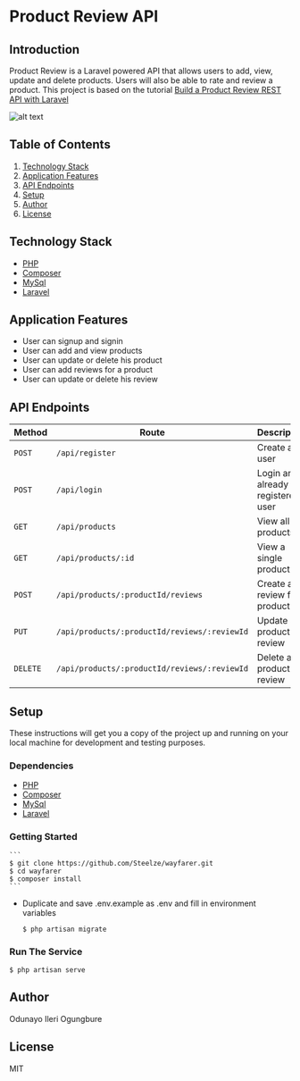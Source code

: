 # Product Review API

## Introduction
Product Review is a Laravel powered API that allows users to add, view, update and delete products. Users will also be able to rate and review a product.
This project is based on the tutorial [Build a Product Review REST API with Laravel](https://wayfarer1000.herokuapp.com/api)

![alt text](https://raw.githubusercontent.com/Steelze/product-review-api/master/public/screenshot.png)

## Table of Contents
1. <a href="#technology-stack">Technology Stack</a>
2. <a href="#application-features">Application Features</a>
3. <a href="#api-endpoints">API Endpoints</a>
4. <a href="#setup">Setup</a>
5. <a href="#author">Author</a>
6. <a href="#license">License</a>

## Technology Stack
  - [PHP](https://www.php.net)
  - [Composer](https://getcomposer.org)
  - [MySql](https://www.mysql.com)
  - [Laravel](https://laravel.com)
  
## Application Features
* User can signup and signin
* User can add and view products
* User can update or delete his product
* User can add reviews for a product
* User can update or delete his review

## API Endpoints
Method | Route | Description
--- | --- | ---
`POST` | `/api/register` | Create a user
`POST` | `/api/login` | Login an already registered user
`GET` | `/api/products` | View all products
`GET` | `/api/products/:id` | View a single product
`POST` | `/api/products/:productId/reviews` | Create a review for a product
`PUT` | `/api/products/:productId/reviews/:reviewId` | Update a product review
`DELETE` | `/api/products/:productId/reviews/:reviewId` | Delete a product review

## Setup
These instructions will get you a copy of the project up and running on your local machine for development and testing purposes.

  ### Dependencies
  - [PHP](https://www.php.net)
  - [Composer](https://getcomposer.org)
  - [MySql](https://www.mysql.com)
  - [Laravel](https://laravel.com)
 
  ### Getting Started
    ```
    $ git clone https://github.com/Steelze/wayfarer.git
    $ cd wayfarer
    $ composer install
    ```
  - Duplicate and save .env.example as .env and fill in environment variables
    ```
    $ php artisan migrate
    ```
  ### Run The Service
  ```
  $ php artisan serve
  ```

## Author
Odunayo Ileri Ogungbure

## License
MIT
